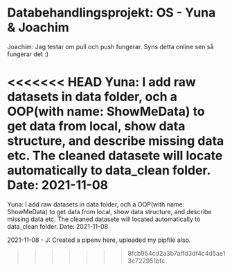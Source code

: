 # Databehandlingsprojekt: OS - Yuna & Joachim

Joachim: Jag testar om pull och push fungerar. Syns detta online sen så fungerar det :)

<<<<<<< HEAD
Yuna: I add raw datasets in data folder, och a OOP(with name: ShowMeData) to get data from local, show data structure, and describe missing data etc. The cleaned datasete will locate automatically to data_clean folder. Date: 2021-11-08
=======
Yuna: I add raw datasets in data folder, och a OOP(with name: ShowMeData) to get data from local, show data structure, and describe missing data etc. The cleaned datasete will located automatically to data_clean folder. Date: 2021-11-08

2021-11-08 - J: Created a pipenv here, uploaded my pipfile also.
>>>>>>> 8fcb954cd2a3b7affd3df4c4d5ae13c722951bfc
